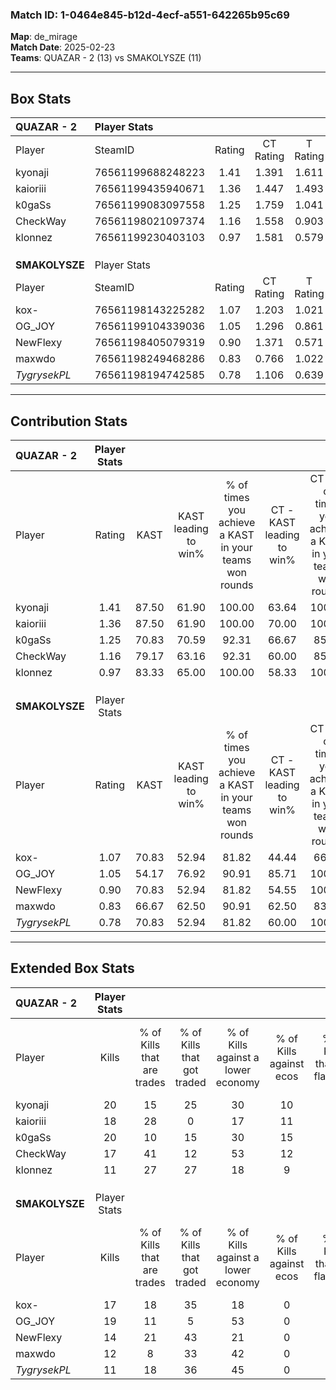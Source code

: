 ### Match ID: 1-0464e845-b12d-4ecf-a551-642265b95c69  
**Map**: de_mirage  
**Match Date**: 2025-02-23  
**Teams**: QUAZAR - 2 (13) vs SMAKOLYSZE (11)  

---  

## Box Stats  

| **QUAZAR - 2** | Player Stats      |        |           |          |       |      |       |         |        |      |     |
| :- | :- | :-: | :-: | :-: | :-: | :-: | :-: | :-: | :-: | :-: | :-: |
| Player         | SteamID           | Rating | CT Rating | T Rating | KAST  | ADR  | Kills | Assists | Deaths | K/D  | HS% |
| kyonaji        | 76561199688248223 |  1.41  |   1.391   |  1.611   | 87.50 | 89.5 |  20   |    4    |   14   | 1.43 | 55  |
| kaioriii       | 76561199435940671 |  1.36  |   1.447   |  1.493   | 87.50 | 88.7 |  18   |    9    |   14   | 1.29 | 50  |
| k0gaSs         | 76561199083097558 |  1.25  |   1.759   |  1.041   | 70.83 | 94.1 |  20   |    6    |   17   | 1.18 | 60  |
| CheckWay       | 76561198021097374 |  1.16  |   1.558   |  0.903   | 79.17 | 60.2 |  17   |    2    |   13   | 1.31 | 35  |
| klonnez        | 76561199230403103 |  0.97  |   1.581   |  0.579   | 83.33 | 65.4 |  11   |   11    |   16   | 0.69 | 72  |
|                |                   |        |           |          |       |      |       |         |        |      |     |
|                |                   |        |           |          |       |      |       |         |        |      |     |
|                |                   |        |           |          |       |      |       |         |        |      |     |
| **SMAKOLYSZE** | Player Stats      |        |           |          |       |      |       |         |        |      |     |
| Player         | SteamID           | Rating | CT Rating | T Rating | KAST  | ADR  | Kills | Assists | Deaths | K/D  | HS% |
| kox-           | 76561198143225282 |  1.07  |   1.203   |  1.021   | 70.83 | 74.2 |  17   |    4    |   17   | 1.00 | 29  |
| OG_JOY         | 76561199104339036 |  1.05  |   1.296   |  0.861   | 54.17 | 77.9 |  19   |    3    |   16   | 1.19 | 42  |
| NewFlexy       | 76561198405079319 |  0.90  |   1.371   |  0.571   | 70.83 | 69.7 |  14   |    5    |   19   | 0.74 | 28  |
| maxwdo         | 76561198249468286 |  0.83  |   0.766   |  1.022   | 66.67 | 62.5 |  12   |    6    |   17   | 0.71 | 58  |
| _TygrysekPL_   | 76561198194742585 |  0.78  |   1.106   |  0.639   | 70.83 | 61.2 |  11   |    3    |   18   | 0.61 | 27  |
---  

## Contribution Stats  

| **QUAZAR - 2** | Player Stats |       |                      |                                                        |                           |                                                             |                          |                                                            |
| :- | :-: | :-: | :-: | :-: | :-: | :-: | :-: | :-: |
| Player         |    Rating    | KAST  | KAST leading to win% | % of times you achieve a KAST in your teams won rounds | CT - KAST leading to win% | CT - % of times you achieve a KAST in your teams won rounds | T - KAST leading to win% | T - % of times you achieve a KAST in your teams won rounds |
| kyonaji        |     1.41     | 87.50 |        61.90         |                         100.00                         |           63.64           |                           100.00                            |          60.00           |                           100.00                           |
| kaioriii       |     1.36     | 87.50 |        61.90         |                         100.00                         |           70.00           |                           100.00                            |          54.55           |                           100.00                           |
| k0gaSs         |     1.25     | 70.83 |        70.59         |                         92.31                          |           66.67           |                            85.71                            |          75.00           |                           100.00                           |
| CheckWay       |     1.16     | 79.17 |        63.16         |                         92.31                          |           60.00           |                            85.71                            |          66.67           |                           100.00                           |
| klonnez        |     0.97     | 83.33 |        65.00         |                         100.00                         |           58.33           |                           100.00                            |          75.00           |                           100.00                           |
|                |              |       |                      |                                                        |                           |                                                             |                          |                                                            |
|                |              |       |                      |                                                        |                           |                                                             |                          |                                                            |
|                |              |       |                      |                                                        |                           |                                                             |                          |                                                            |
| **SMAKOLYSZE** | Player Stats |       |                      |                                                        |                           |                                                             |                          |                                                            |
| Player         |    Rating    | KAST  | KAST leading to win% | % of times you achieve a KAST in your teams won rounds | CT - KAST leading to win% | CT - % of times you achieve a KAST in your teams won rounds | T - KAST leading to win% | T - % of times you achieve a KAST in your teams won rounds |
| kox-           |     1.07     | 70.83 |        52.94         |                         81.82                          |           44.44           |                            66.67                            |          62.50           |                           100.00                           |
| OG_JOY         |     1.05     | 54.17 |        76.92         |                         90.91                          |           85.71           |                           100.00                            |          66.67           |                           80.00                            |
| NewFlexy       |     0.90     | 70.83 |        52.94         |                         81.82                          |           54.55           |                           100.00                            |          50.00           |                           60.00                            |
| maxwdo         |     0.83     | 66.67 |        62.50         |                         90.91                          |           62.50           |                            83.33                            |          62.50           |                           100.00                           |
| _TygrysekPL_   |     0.78     | 70.83 |        52.94         |                         81.82                          |           60.00           |                           100.00                            |          42.86           |                           60.00                            |
---  

## Extended Box Stats  

| **QUAZAR - 2** | Player Stats |                            |                            |                                    |                         |                              |                                 |        |                             |                                     |                          |                               |                            |
| :- | :-: | :-: | :-: | :-: | :-: | :-: | :-: | :-: | :-: | :-: | :-: | :-: | :-: |
| Player         |    Kills     | % of Kills that are trades | % of Kills that got traded | % of Kills against a lower economy | % of Kills against ecos | % of Kills that are flawless | % of Kills that are close duels | Deaths | % of Deaths that get traded | % of Deaths against a lower economy | % of Deaths against ecos | % of Deaths that are flawless | % of Deaths that are close |
| kyonaji        |      20      |             15             |             25             |                 30                 |           10            |              70              |                5                |   14   |             36              |                 14                  |            0             |              64               |             0              |
| kaioriii       |      18      |             28             |             0              |                 17                 |           11            |              67              |                6                |   14   |             36              |                  7                  |            0             |              71               |             7              |
| k0gaSs         |      20      |             10             |             15             |                 30                 |           15            |              85              |                0                |   17   |             18              |                 12                  |            6             |              71               |             12             |
| CheckWay       |      17      |             41             |             12             |                 53                 |           12            |              88              |                0                |   13   |             23              |                  0                  |            0             |              38               |             0              |
| klonnez        |      11      |             27             |             27             |                 18                 |            9            |              73              |                0                |   16   |             31              |                 13                  |            6             |              56               |             6              |
|                |              |                            |                            |                                    |                         |                              |                                 |        |                             |                                     |                          |                               |                            |
|                |              |                            |                            |                                    |                         |                              |                                 |        |                             |                                     |                          |                               |                            |
|                |              |                            |                            |                                    |                         |                              |                                 |        |                             |                                     |                          |                               |                            |
| **SMAKOLYSZE** | Player Stats |                            |                            |                                    |                         |                              |                                 |        |                             |                                     |                          |                               |                            |
| Player         |    Kills     | % of Kills that are trades | % of Kills that got traded | % of Kills against a lower economy | % of Kills against ecos | % of Kills that are flawless | % of Kills that are close duels | Deaths | % of Deaths that get traded | % of Deaths against a lower economy | % of Deaths against ecos | % of Deaths that are flawless | % of Deaths that are close |
| kox-           |      17      |             18             |             35             |                 18                 |            0            |              71              |                6                |   17   |             12              |                 24                  |            0             |              88               |             0              |
| OG_JOY         |      19      |             11             |             5              |                 53                 |            0            |              58              |                0                |   16   |              6              |                 25                  |            0             |              81               |             0              |
| NewFlexy       |      14      |             21             |             43             |                 21                 |            0            |              71              |                0                |   19   |             16              |                 21                  |            0             |              58               |             5              |
| maxwdo         |      12      |             8              |             33             |                 42                 |            0            |              50              |               17                |   17   |             18              |                 12                  |            0             |              76               |             6              |
| _TygrysekPL_   |      11      |             18             |             36             |                 45                 |            0            |              36              |                9                |   18   |             22              |                 17                  |            0             |              72               |             0              |
